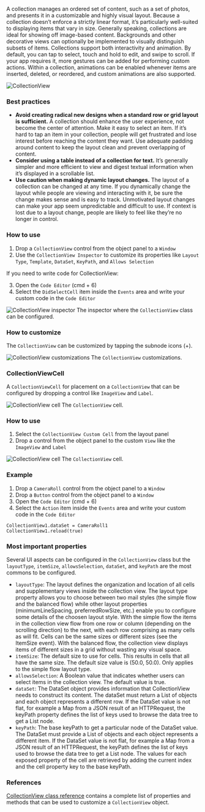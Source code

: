 A collection manages an ordered set of content, such as a set of photos, and presents it in a customizable and highly visual layout. Because a collection doesn’t enforce a strictly linear format, it’s particularly well-suited to displaying items that vary in size. Generally speaking, collections are ideal for showing off image-based content. Backgrounds and other decorative views can optionally be implemented to visually distinguish subsets of items.
Collections support both interactivity and animation. By default, you can tap to select, touch and hold to edit, and swipe to scroll. If your app requires it, more gestures can be added for performing custom actions. Within a collection, animations can be enabled whenever items are inserted, deleted, or reordered, and custom animations are also supported.

![CollectionView](images/collectionview1.png)

### Best practices
* **Avoid creating radical new designs when a standard row or grid layout is sufficient.** A collection should enhance the user experience, not become the center of attention. Make it easy to select an item. If it’s hard to tap an item in your collection, people will get frustrated and lose interest before reaching the content they want. Use adequate padding around content to keep the layout clean and prevent overlapping of content.
* **Consider using a table instead of a collection for text.** It’s generally simpler and more efficient to view and digest textual information when it’s displayed in a scrollable list.
* **Use caution when making dynamic layout changes.** The layout of a collection can be changed at any time. If you dynamically change the layout while people are viewing and interacting with it, be sure the change makes sense and is easy to track. Unmotivated layout changes can make your app seem unpredictable and difficult to use. If context is lost due to a layout change, people are likely to feel like they’re no longer in control.

### How to use
1. Drop a `CollectionView` control from the object panel to a `Window`
2. Use the `CollectionView Inspector` to customize its properties like `Layout Type`, `Template`, `DataSet`, `KeyPath`, and `Allows Selection`

If you need to write code for CollectionView:

3. Open the `Code Editor` (cmd + 6)
4. Select the `DidSelectCell` item inside the `Events` area and write your custom code in the `Code Editor`

![`CollectionView` inspector](images/collectionview2.png)
The inspector where the `CollectionView` class can be configured.

### How to customize
The `CollectionView` can be customized by tapping the subnode icons (+).

![`CollectionView` customizations](images/collectionview3.png)
The `CollectionView` customizations.

### CollectionViewCell
A `CollectionViewCell` for placement on a `CollectionView` that can be configured by dropping a control like `ImageView` and `Label`.

![`CollectionView` cell](images/collectionview4.png)
The `CollectionView` cell.

### How to use
1. Select the `CollectionView Custom Cell` from the layout panel
2. Drop a control from the object panel to the custom `View` like the `ImageView` and `Label`

![`CollectionView` cell](images/collectionview5.png)
The `CollectionView` cell.

### Example
1. Drop a `CameraRoll` control from the object panel to a `Window`
2. Drop a `Button` control from the object panel to a `Window`
3. Open the `Code Editor` (cmd + 6)
4. Select the `Action` item inside the `Events` area and write your custom code in the `Code Editor`
```
CollectionView1.dataSet = CameraRoll1
CollectionView1.reload(true)
```

### Most important properties
Several UI aspects can be configured in the `CollectionView` class but the `layoutType`, `itemSize`, `allowsSelection`, `dataSet`, and `keyPath` are the most commons to be configured.
- `layoutType`: The layout defines the organization and location of all cells and supplementary views inside the collection view. The layout type property allows you to choose between two mail styles (the simple flow and the balanced flow) while other layout properties (minimumLineSpacing, preferredRowSize, etc.) enable you to configure some details of the choosen layout style. With the simple flow the items in the collection view flow from one row or column (depending on the scrolling direction) to the next, with each row comprising as many cells as will fit. Cells can be the same sizes or different sizes (see the ItemSize event). With the balanced flow, the collection view displays items of different sizes in a grid without wasting any visual space.
- `itemSize`: The default size to use for cells. This results in cells that all have the same size. The default size value is (50.0, 50.0). Only applies to the simple flow layout type.
- `allowsSelection`: A Boolean value that indicates whether users can select items in the collection view. The default value is true.
- `dataSet`: The DataSet object provides information that CollectionView needs to construct its content. The dataSet must return a List of objects and each object represents a different row. If the DataSet value is not flat, for example a Map from a JSON result of an HTTPRequest, the keyPath property defines the list of keys used to browse the data tree to get a List node.
- `keyPath`: The base keyPath to get a particular node of the DataSet value. The DataSet must provide a List of objects and each object represents a different item. If the DataSet value is not flat, for example a Map from a JSON result of an HTTPRequest, the keyPath defines the list of keys used to browse the data tree to get a List node. The values for each exposed property of the cell are retrieved by adding the current index and the cell property key to the base keyPath.

### References
[CollectionView class reference](../classes/CollectionView.html) contains a complete list of properties and methods that can be used to customize a `CollectionView` object.
